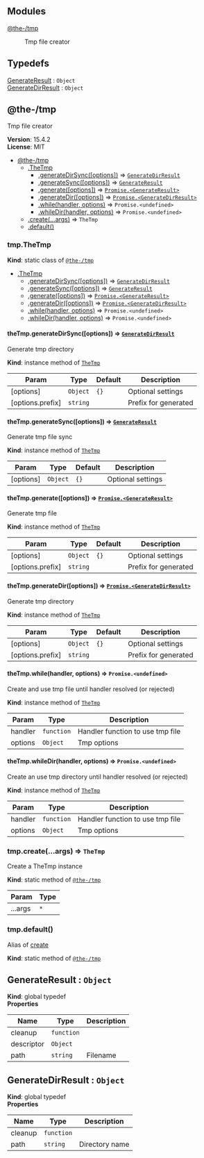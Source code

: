 <!--- Code generated by @the-/script-doc. DO NOT EDIT. -->

## Modules

<dl>
<dt><a href="#module_@the-/tmp">@the-/tmp</a></dt>
<dd><p>Tmp file creator</p>
</dd>
</dl>

## Typedefs

<dl>
<dt><a href="#GenerateResult">GenerateResult</a> : <code>Object</code></dt>
<dd></dd>
<dt><a href="#GenerateDirResult">GenerateDirResult</a> : <code>Object</code></dt>
<dd></dd>
</dl>

<a name="module_@the-/tmp"></a>

## @the-/tmp
Tmp file creator

**Version**: 15.4.2  
**License**: MIT  

* [@the-/tmp](#module_@the-/tmp)
    * [.TheTmp](#module_@the-/tmp.TheTmp)
        * [.generateDirSync([options])](#module_@the-/tmp.TheTmp+generateDirSync) ⇒ [<code>GenerateDirResult</code>](#GenerateDirResult)
        * [.generateSync([options])](#module_@the-/tmp.TheTmp+generateSync) ⇒ [<code>GenerateResult</code>](#GenerateResult)
        * [.generate([options])](#module_@the-/tmp.TheTmp+generate) ⇒ [<code>Promise.&lt;GenerateResult&gt;</code>](#GenerateResult)
        * [.generateDir([options])](#module_@the-/tmp.TheTmp+generateDir) ⇒ [<code>Promise.&lt;GenerateDirResult&gt;</code>](#GenerateDirResult)
        * [.while(handler, options)](#module_@the-/tmp.TheTmp+while) ⇒ <code>Promise.&lt;undefined&gt;</code>
        * [.whileDir(handler, options)](#module_@the-/tmp.TheTmp+whileDir) ⇒ <code>Promise.&lt;undefined&gt;</code>
    * [.create(...args)](#module_@the-/tmp.create) ⇒ <code>TheTmp</code>
    * [.default()](#module_@the-/tmp.default)

<a name="module_@the-/tmp.TheTmp"></a>

### tmp.TheTmp
**Kind**: static class of [<code>@the-/tmp</code>](#module_@the-/tmp)  

* [.TheTmp](#module_@the-/tmp.TheTmp)
    * [.generateDirSync([options])](#module_@the-/tmp.TheTmp+generateDirSync) ⇒ [<code>GenerateDirResult</code>](#GenerateDirResult)
    * [.generateSync([options])](#module_@the-/tmp.TheTmp+generateSync) ⇒ [<code>GenerateResult</code>](#GenerateResult)
    * [.generate([options])](#module_@the-/tmp.TheTmp+generate) ⇒ [<code>Promise.&lt;GenerateResult&gt;</code>](#GenerateResult)
    * [.generateDir([options])](#module_@the-/tmp.TheTmp+generateDir) ⇒ [<code>Promise.&lt;GenerateDirResult&gt;</code>](#GenerateDirResult)
    * [.while(handler, options)](#module_@the-/tmp.TheTmp+while) ⇒ <code>Promise.&lt;undefined&gt;</code>
    * [.whileDir(handler, options)](#module_@the-/tmp.TheTmp+whileDir) ⇒ <code>Promise.&lt;undefined&gt;</code>

<a name="module_@the-/tmp.TheTmp+generateDirSync"></a>

#### theTmp.generateDirSync([options]) ⇒ [<code>GenerateDirResult</code>](#GenerateDirResult)
Generate tmp directory

**Kind**: instance method of [<code>TheTmp</code>](#module_@the-/tmp.TheTmp)  

| Param | Type | Default | Description |
| --- | --- | --- | --- |
| [options] | <code>Object</code> | <code>{}</code> | Optional settings |
| [options.prefix] | <code>string</code> |  | Prefix for generated |

<a name="module_@the-/tmp.TheTmp+generateSync"></a>

#### theTmp.generateSync([options]) ⇒ [<code>GenerateResult</code>](#GenerateResult)
Generate tmp file sync

**Kind**: instance method of [<code>TheTmp</code>](#module_@the-/tmp.TheTmp)  

| Param | Type | Default | Description |
| --- | --- | --- | --- |
| [options] | <code>Object</code> | <code>{}</code> | Optional settings |

<a name="module_@the-/tmp.TheTmp+generate"></a>

#### theTmp.generate([options]) ⇒ [<code>Promise.&lt;GenerateResult&gt;</code>](#GenerateResult)
Generate tmp file

**Kind**: instance method of [<code>TheTmp</code>](#module_@the-/tmp.TheTmp)  

| Param | Type | Default | Description |
| --- | --- | --- | --- |
| [options] | <code>Object</code> | <code>{}</code> | Optional settings |
| [options.prefix] | <code>string</code> |  | Prefix for generated |

<a name="module_@the-/tmp.TheTmp+generateDir"></a>

#### theTmp.generateDir([options]) ⇒ [<code>Promise.&lt;GenerateDirResult&gt;</code>](#GenerateDirResult)
Generate tmp directory

**Kind**: instance method of [<code>TheTmp</code>](#module_@the-/tmp.TheTmp)  

| Param | Type | Default | Description |
| --- | --- | --- | --- |
| [options] | <code>Object</code> | <code>{}</code> | Optional settings |
| [options.prefix] | <code>string</code> |  | Prefix for generated |

<a name="module_@the-/tmp.TheTmp+while"></a>

#### theTmp.while(handler, options) ⇒ <code>Promise.&lt;undefined&gt;</code>
Create and use tmp file until handler resolved (or rejected)

**Kind**: instance method of [<code>TheTmp</code>](#module_@the-/tmp.TheTmp)  

| Param | Type | Description |
| --- | --- | --- |
| handler | <code>function</code> | Handler function to use tmp file |
| options | <code>Object</code> | Tmp options |

<a name="module_@the-/tmp.TheTmp+whileDir"></a>

#### theTmp.whileDir(handler, options) ⇒ <code>Promise.&lt;undefined&gt;</code>
Create an use tmp directory until handler resolved (or rejected)

**Kind**: instance method of [<code>TheTmp</code>](#module_@the-/tmp.TheTmp)  

| Param | Type | Description |
| --- | --- | --- |
| handler | <code>function</code> | Handler function to use tmp file |
| options | <code>Object</code> | Tmp options |

<a name="module_@the-/tmp.create"></a>

### tmp.create(...args) ⇒ <code>TheTmp</code>
Create a TheTmp instance

**Kind**: static method of [<code>@the-/tmp</code>](#module_@the-/tmp)  

| Param | Type |
| --- | --- |
| ...args | <code>\*</code> | 

<a name="module_@the-/tmp.default"></a>

### tmp.default()
Alias of [create](#module_@the-/tmp.create)

**Kind**: static method of [<code>@the-/tmp</code>](#module_@the-/tmp)  
<a name="GenerateResult"></a>

## GenerateResult : <code>Object</code>
**Kind**: global typedef  
**Properties**

| Name | Type | Description |
| --- | --- | --- |
| cleanup | <code>function</code> |  |
| descriptor | <code>Object</code> |  |
| path | <code>string</code> | Filename |

<a name="GenerateDirResult"></a>

## GenerateDirResult : <code>Object</code>
**Kind**: global typedef  
**Properties**

| Name | Type | Description |
| --- | --- | --- |
| cleanup | <code>function</code> |  |
| path | <code>string</code> | Directory name |

